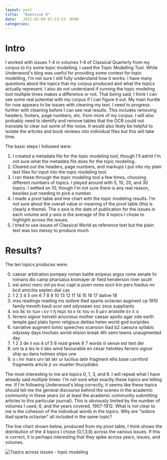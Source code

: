 ```yaml
---
layout: post
title:  "Exercise 9"
date:   2021-03-09 07:13:13 -0500
categories: 
---
```


# Intro

I worked with issues 1-4 in volumes 1-6 of Classical Quarterly from my corpus to try some topic modelling. I used the Topic Modelling Tool. While Underwood's blog was useful for providing some context for topic modelling, I'm not sure I still fully understand how it works. I have many questions about the topics that my corpus produced and what the topics actually represent. I also do not understand if running the topic modeling tool multiple times makes a difference or not. That being said, I think I can see some real potential with my corpus if I can figure it out. My main hurdle for now appears to be issues with cleaning my text. I need to progress further with cleaning before I can see real results. This includes removing headers, footers, page numbers, etc. from more of my corpus. I will also probably need to identify and remove tables that the OCR could not translate to clear out some of the noise. It would also likely be helpful to isolate the articles and book reviews into individual files but this will take time. 

The basic steps I followed were:

1. I created a metadata file for the topic modeling tool, though I'll admit I'm not sure what the metadata file does for the topic modeling.
2. Cleared out the headers, page numbers, and markups I put into my plain text files for input into the topic modeling tool. 
3. I ran these through the topic modeling tool a few times, choosing different numbers of topics. I played around with 5, 10, 20, and 30 topics. I settled on 10, though I'm not sure there is any real reason, besides just needing to pick a number. 
4. I made a pivot table and line chart with the topic modeling results. I'm not sure about the overall value or meaning of the pivot table (this is clearly a theme). The x axis is the date of publication for the issues in each volume and y-axis is the average of the 4 topics I chose to highlight across the issues. 
5. I tried to use issues of Classical World as reference text but the plain text was too messy to produce much

# Results?

The ten topics produces were:

0. caesar arbitration pompey roman battle enipeus argos rome senate liv romans dio camp pharsalus kromayer dr field henderson river south
1. est amici merc mil ps truc capt si poen rome socii trin pers foedus mr bcd amicitia septen dial cas
2. 1 2 3 4 5 om 6 7 8 9 10 13 12 11 14 15 16 17 dative 18
3. mss readings reading ms isidore iliad sparta octavian augment cp 1910 family treveth bauli scor oed odyssean soc zeus suppliants
4. και δε το των ι εν τ ή περί τα κ τε του οι δ μεν aristotle έν λ ο
5. ferrero signor helvetii ariovistus mother caesar apollo agar ode earth temple gaul plato hymn religious deities helen world god euripides
6. narrative augment tomic speeches scansion iliad b2 caesura syllabic odyssey days trochaic aorist elision break 4th semi towns unaugmented day
7. 1 2 3 de ii και 4 cf 5 6 read greek 8 7 words iii sense est text der
8. om la à les le il des wind favourable en césar helvètes ferrero signor ship qu dans holmes ships une
9. ο ι mr marx urv lat skr ur lucilius latin fragment ellis base cornford fragments article jr uv mueller thucydides

The most interesting to me are topics 0, 1, 3, and 6. I will repeat what I have already said multiple times: I'm not sure what exactly these topics are telling me. If I'm following Underwood's blog correctly, it seems like these topics should tell me the general discourse behind the scenes in the academic community in these years (or at least the academic community submitting articles to this particular journal). This is obviously limited by the number of volumes I used, 6, and the years covered, 1907-1912. What is not clear to me is the cohesion of the individual words in the topics. Why are "isidore iliad sparta octavian" all included in the same topic?

The line chart shown below, produced from my pivot table, I think shows the distribution of the 4 topics I chose (0,1,3,6) across the various issues. If this is correct, it is perhaps interesting that they spike across years, issues, and volumes.

![Topics across issues - topic modeling](CrenshawCorpus/PivotTableTopicModeling.jpg)